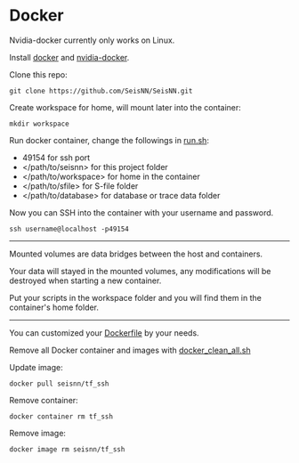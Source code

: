 # Docker 
Nvidia-docker currently only works on Linux.

Install [docker](https://docs.docker.com/install/linux/docker-ce/ubuntu/) and [nvidia-docker](https://github.com/NVIDIA/nvidia-docker).

Clone this repo:

`git clone https://github.com/SeisNN/SeisNN.git`

Create workspace for home, will mount later into the container:

`mkdir workspace`

Run docker container, change the followings in [run.sh](run.sh): 
- 49154 for ssh port
- </path/to/seisnn> for this project folder
- </path/to/workspace> for home in the container
- </path/to/sfile> for S-file folder
- </path/to/database> for database or trace data folder

Now you can SSH into the container with your username and password.  

`ssh username@localhost -p49154`

---

Mounted volumes are data bridges between the host and containers.

Your data will stayed in the mounted volumes, any modifications will be destroyed when starting a new container.

Put your scripts in the workspace folder and you will find them in the container's home folder. 

---

You can customized your [Dockerfile](Dockerfile) by your needs.

Remove all Docker container and images with [docker_clean_all.sh](docker_clean_all)

Update image:

`docker pull seisnn/tf_ssh`

Remove container:

`docker container rm tf_ssh`

Remove image:

`docker image rm seisnn/tf_ssh`

